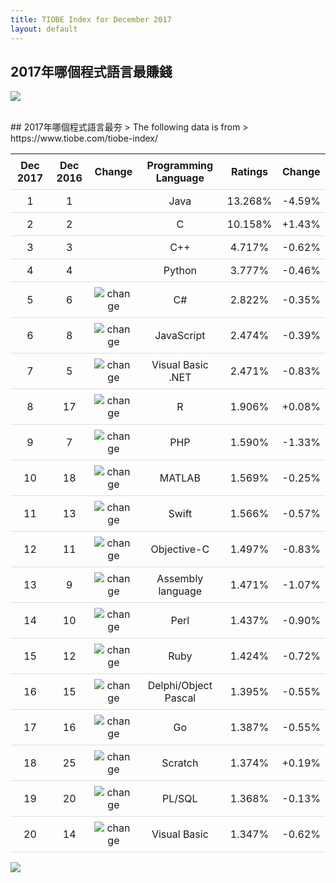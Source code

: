 ```yaml
---
title: TIOBE Index for December 2017
layout: default 
---
```

## 2017年哪個程式語言最賺錢
![](https://nukcsie110.github.io/ProgrammingStudio/assets/images/money.jpg)
  
<br>
## 2017年哪個程式語言最夯
> The following data is from  
> https://www.tiobe.com/tiobe-index/

<table>
	<thead>
		<tr>
			<th>Dec 2017</th>
			<th>Dec 2016</th>
			<th>Change</th>
			<th>Programming Language</th>
			<th>Ratings</th>
			<th>Change</th>
		</tr>
	</thead>
	<tbody>
		<tr>
			<td>1</td>
			<td>1</td>
			<td></td>
			<td>Java</td>
			<td>13.268%</td>
			<td>-4.59%</td>
		</tr>
		<tr>
			<td>2</td>
			<td>2</td>
			<td></td>
			<td>C</td>
			<td>10.158%</td>
			<td>+1.43%</td>
		</tr>
		<tr>
			<td>3</td>
			<td>3</td>
			<td></td>
			<td>C++</td>
			<td>4.717%</td>
			<td>-0.62%</td>
		</tr>
		<tr>
			<td>4</td>
			<td>4</td>
			<td></td>
			<td>Python</td>
			<td>3.777%</td>
			<td>-0.46%</td>
		</tr>
		<tr>
			<td>5</td>
			<td>6</td>
			<td>
				<img src="https://nukcsie110.github.io/ProgrammingStudio/assets/images/up.png" alt="change">
			</td>
			<td>C#</td>
			<td>2.822%</td>
			<td>-0.35%</td>
		</tr>
		<tr>
			<td>6</td>
			<td>8</td>
			<td>
				<img src="https://nukcsie110.github.io/ProgrammingStudio/assets/images/up.png" alt="change">
			</td>
			<td>JavaScript</td>
			<td>2.474%</td>
			<td>-0.39%</td>
		</tr>
		<tr>
			<td>7</td>
			<td>5</td>
			<td>
				<img src="https://nukcsie110.github.io/ProgrammingStudio/assets/images/down.png" alt="change">
			</td>
			<td>Visual Basic .NET</td>
			<td>2.471%</td>
			<td>-0.83%</td>
		</tr>
		<tr>
			<td>8</td>
			<td>17</td>
			<td>
				<img src="https://nukcsie110.github.io/ProgrammingStudio/assets/images/upup.png" alt="change">
			</td>
			<td>R</td>
			<td>1.906%</td>
			<td>+0.08%</td>
		</tr>
		<tr>
			<td>9</td>
			<td>7</td>
			<td>
				<img src="https://nukcsie110.github.io/ProgrammingStudio/assets/images/down.png" alt="change">
			</td>
			<td>PHP</td>
			<td>1.590%</td>
			<td>-1.33%</td>
		</tr>
		<tr>
			<td>10</td>
			<td>18</td>
			<td>
				<img src="https://nukcsie110.github.io/ProgrammingStudio/assets/images/upup.png" alt="change">
			</td>
			<td>MATLAB</td>
			<td>1.569%</td>
			<td>-0.25%</td>
		</tr>
		<tr>
			<td>11</td>
			<td>13</td>
			<td>
				<img src="https://nukcsie110.github.io/ProgrammingStudio/assets/images/up.png" alt="change">
			</td>
			<td>Swift</td>
			<td>1.566%</td>
			<td>-0.57%</td>
		</tr>
		<tr>
			<td>12</td>
			<td>11</td>
			<td>
				<img src="https://nukcsie110.github.io/ProgrammingStudio/assets/images/down.png" alt="change">
			</td>
			<td>Objective-C</td>
			<td>1.497%</td>
			<td>-0.83%</td>
		</tr>
		<tr>
			<td>13</td>
			<td>9</td>
			<td>
				<img src="https://nukcsie110.github.io/ProgrammingStudio/assets/images/downdown.png" alt="change">
			</td>
			<td>Assembly language</td>
			<td>1.471%</td>
			<td>-1.07%</td>
		</tr>
		<tr>
			<td>14</td>
			<td>10</td>
			<td>
				<img src="https://nukcsie110.github.io/ProgrammingStudio/assets/images/downdown.png" alt="change">
			</td>
			<td>Perl</td>
			<td>1.437%</td>
			<td>-0.90%</td>
		</tr>
		<tr>
			<td>15</td>
			<td>12</td>
			<td>
				<img src="https://nukcsie110.github.io/ProgrammingStudio/assets/images/down.png" alt="change">
			</td>
			<td>Ruby</td>
			<td>1.424%</td>
			<td>-0.72%</td>
		</tr>
		<tr>
			<td>16</td>
			<td>15</td>
			<td>
				<img src="https://nukcsie110.github.io/ProgrammingStudio/assets/images/down.png" alt="change">
			</td>
			<td>Delphi/Object Pascal</td>
			<td>1.395%</td>
			<td>-0.55%</td>
		</tr>
		<tr>
			<td>17</td>
			<td>16</td>
			<td>
				<img src="https://nukcsie110.github.io/ProgrammingStudio/assets/images/down.png" alt="change">
			</td>
			<td>Go</td>
			<td>1.387%</td>
			<td>-0.55%</td>
		</tr>
		<tr>
			<td>18</td>
			<td>25</td>
			<td>
				<img src="https://nukcsie110.github.io/ProgrammingStudio/assets/images/upup.png" alt="change">
			</td>
			<td>Scratch</td>
			<td>1.374%</td>
			<td>+0.19%</td>
		</tr>
		<tr>
			<td>19</td>
			<td>20</td>
			<td>
				<img src="https://nukcsie110.github.io/ProgrammingStudio/assets/images/up.png" alt="change">
			</td>
			<td>PL/SQL</td>
			<td>1.368%</td>
			<td>-0.13%</td>
		</tr>
		<tr>
			<td>20</td>
			<td>14</td>
			<td>
				<img src="https://nukcsie110.github.io/ProgrammingStudio/assets/images/downdown.png" alt="change">
			</td>
			<td>Visual Basic</td>
			<td>1.347%</td>
			<td>-0.62%</td>
		</tr>
	</tbody>
</table>

  
![](https://nukcsie110.github.io/ProgrammingStudio/assets/images/index2017.png)
<style>

td, th{
    padding: 8px;
    text-align: center;
    border-bottom: 1px solid #ddd;
}
tr:hover {
    background-color: #ffffff;
}
table{
    border-collapse: collapse;
}
</style>